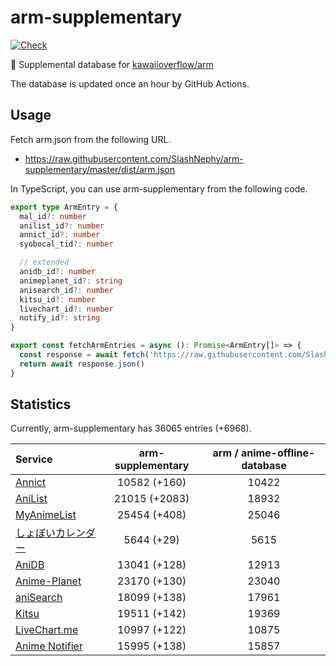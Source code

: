# arm-supplementary

[![Check](https://github.com/SlashNephy/arm-supplementary/actions/workflows/check-node.yml/badge.svg)](https://github.com/SlashNephy/arm-supplementary/actions/workflows/check-node.yml)

💊 Supplemental database for [kawaiioverflow/arm](https://github.com/kawaiioverflow/arm)

The database is updated once an hour by GitHub Actions.

## Usage

Fetch arm.json from the following URL.

- https://raw.githubusercontent.com/SlashNephy/arm-supplementary/master/dist/arm.json

In TypeScript, you can use arm-supplementary from the following code.

```TypeScript
export type ArmEntry = {
  mal_id?: number
  anilist_id?: number
  annict_id?: number
  syobocal_tid?: number

  // extended
  anidb_id?: number
  animeplanet_id?: string
  anisearch_id?: number
  kitsu_id?: number
  livechart_id?: number
  notify_id?: string
}

export const fetchArmEntries = async (): Promise<ArmEntry[]> => {
  const response = await fetch('https://raw.githubusercontent.com/SlashNephy/arm-supplementary/master/dist/arm.json')
  return await response.json()
}
```

## Statistics

Currently, arm-supplementary has 36065 entries (+6968).

| Service                                     | arm-supplementary | arm / anime-offline-database |
| :------------------------------------------ | :---------------: | :--------------------------: |
| [Annict](https://annict.com)                |   10582 (+160)    |            10422             |
| [AniList](https://anilist.co)               |   21015 (+2083)   |            18932             |
| [MyAnimeList](https://myanimelist.net)      |   25454 (+408)    |            25046             |
| [しょぼいカレンダー](https://cal.syoboi.jp) |    5644 (+29)     |             5615             |
| [AniDB](https://anidb.net)                  |   13041 (+128)    |            12913             |
| [Anime-Planet](https://anime-planet.com)    |   23170 (+130)    |            23040             |
| [aniSearch](https://anisearch.com)          |   18099 (+138)    |            17961             |
| [Kitsu](https://kitsu.io)                   |   19511 (+142)    |            19369             |
| [LiveChart.me](https://livechart.me)        |   10997 (+122)    |            10875             |
| [Anime Notifier](https://notify.moe)        |   15995 (+138)    |            15857             |
